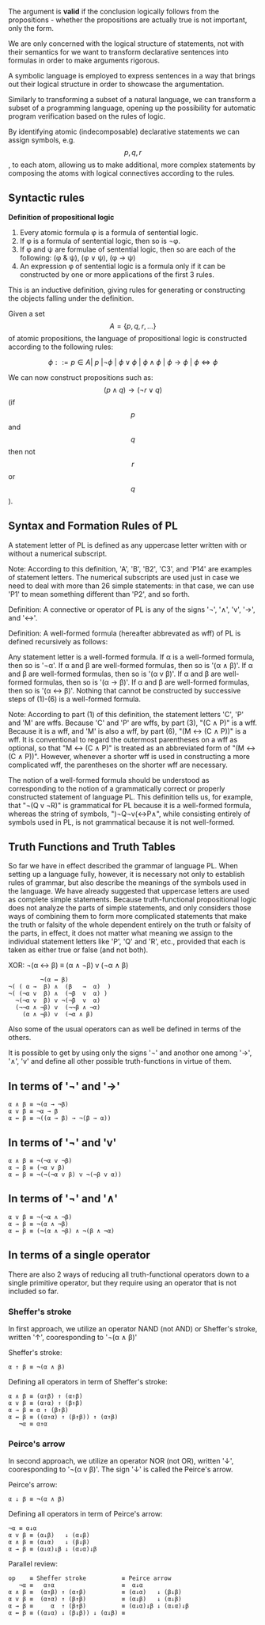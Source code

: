 



The argument is **valid** if the conclusion logically follows from the propositions - whether the propositions are actually true is not important, only the form.

We are only concerned with the logical structure of statements, not with their semantics for we want to transform declarative sentences into formulas in order to make arguments rigorous.

A symbolic language is employed to express sentences in a way that brings out their logical structure in order to showcase the argumentation.

Similarly to transforming a subset of a natural language, we can transform a subset of a programming language, opening up the possibility for automatic program verification based on the rules of logic.

By identifying atomic (indecomposable) declarative statements we can assign symbols, e.g. $$p,q,r$$, to each atom, allowing us to make additional, more complex statements by composing the atoms with logical connectives according to the rules.



## Syntactic rules

**Definition of propositional logic**    
1. Every atomic formula φ is a formula of sentential logic.
2. If φ is a formula of sentential logic, then so is ¬φ.
3. If φ and ψ are formulae of sentential logic, 
   then so are each of the following: (φ & ψ), (φ ∨ ψ), (φ → ψ)
4. An expression φ of sentential logic is a formula only if it can
   be constructed by one or more applications of the first 3 rules.

This is an inductive definition, giving rules for generating or constructing the objects falling under the definition.


Given a set $$A=\{p,q,r,\dots\}$$ of atomic propositions, the language of propositional logic is constructed according to the following rules:   

$$\phi ::= p \in A |\ p\ | \lnot \phi\ |\ \phi \lor \phi\ |\ \phi \land \phi\ |\ \phi \to \phi\ |\ \phi \iff \phi$$

We can now construct propositions such as: $$(p\land q) \to (\lnot r \lor q)$$ (if $$p$$ and $$q$$ then not $$r$$ or $$q$$).


## Syntax and Formation Rules of PL

A statement letter of PL is defined as any uppercase letter written with or without a numerical subscript.

Note: According to this definition, 'A', 'B', 'B2', 'C3', and 'P14' are examples of statement letters. The numerical subscripts are used just in case we need to deal with more than 26 simple statements: in that case, we can use 'P1' to mean something different than 'P2', and so forth.

Definition:
A connective or operator of PL is any of the signs '¬', '∧', 'v', '→', and '↔'.

Definition:
A well-formed formula (hereafter abbrevated as wff) of PL is defined recursively as follows:

Any statement letter is a well-formed formula.
If α is a well-formed formula, then so is '¬α'.
If α and β are well-formed formulas, then so is '(α ∧ β)'.
If α and β are well-formed formulas, then so is '(α v β)'.
If α and β are well-formed formulas, then so is '(α → β)'.
If α and β are well-formed formulas, then so is '(α ↔ β)'.
Nothing that cannot be constructed by successive steps of (1)-(6) is a well-formed formula.

Note: According to part (1) of this definition, the statement letters 'C', 'P' and 'M' are wffs. Because 'C' and 'P' are wffs, by part (3), "(C ∧ P)" is a wff. Because it is a wff, and 'M' is also a wff, by part (6), "(M ↔ (C ∧ P))" is a wff. It is conventional to regard the outermost parentheses on a wff as optional, so that "M ↔ (C ∧ P)" is treated as an abbreviated form of "(M ↔ (C ∧ P))". However, whenever a shorter wff is used in constructing a more complicated wff, the parentheses on the shorter wff are necessary.

The notion of a well-formed formula should be understood as corresponding to the notion of a grammatically correct or properly constructed statement of language PL. This definition tells us, for example, that "¬(Q v ¬R)" is grammatical for PL because it is a well-formed formula, whereas the string of symbols, ")¬Q¬v(↔P∧", while consisting entirely of symbols used in PL, is not grammatical because it is not well-formed.



## Truth Functions and Truth Tables

So far we have in effect described the grammar of language PL. When setting up a language fully, however, it is necessary not only to establish rules of grammar, but also describe the meanings of the symbols used in the language. We have already suggested that uppercase letters are used as complete simple statements. Because truth-functional propositional logic does not analyze the parts of simple statements, and only considers those ways of combining them to form more complicated statements that make the truth or falsity of the whole dependent entirely on the truth or falsity of the parts, in effect, it does not matter what meaning we assign to the individual statement letters like 'P', 'Q' and 'R', etc., provided that each is taken as either true or false (and not both).


XOR: ¬(α ↔ β) ≡ (α ∧ ¬β) v (¬α ∧ β)

```
         ¬(α ↔ β)
¬( ( α →  β) ∧  (β   →  α)  )
¬( (¬α v  β) ∧  (¬β  v  α) )
  ¬(¬α v  β) v ¬(¬β  v  α)
  (¬¬α ∧ ¬β) v  (¬¬β ∧ ¬α)
    (α ∧ ¬β) v  (¬α ∧ β)
```

Also some of the usual operators can as well be defined in terms of the others.

It is possible to get by using only the signs '¬' and anothor one among '→', '∧', 'v' and define all other possible truth-functions in virtue of them.


## In terms of '¬' and '→'
```
α ∧ β ≡ ¬(α → ¬β)
α v β ≡ ¬α → β
α ↔ β ≡ ¬((α → β) → ¬(β → α))
```

## In terms of '¬' and 'v'
```
α ∧ β ≡ ¬(¬α v ¬β)
α → β ≡ (¬α v β)
α ↔ β ≡ ¬(¬(¬α v β) v ¬(¬β v α))
```

## In terms of '¬' and '∧'
```
α v β ≡ ¬(¬α ∧ ¬β)
α → β ≡ ¬(α ∧ ¬β)
α ↔ β ≡ (¬(α ∧ ¬β) ∧ ¬(β ∧ ¬α)
```


## In terms of a single operator

There are also 2 ways of reducing all truth-functional operators down to a single primitive operator, but they require using an operator that is not included so far.

### Sheffer's stroke
In first approach, we utilize an operator NAND (not AND) or Sheffer's stroke, written '↑', cooresponding to '¬(α ∧ β)'

Sheffer's stroke:
```
α ↑ β ≡ ¬(α ∧ β)
```

Defining all operators in term of Sheffer's stroke:

```
α ∧ β ≡ (α↑β) ↑ (α↑β)
α v β ≡ (α↑α) ↑ (β↑β)
α → β ≡ α ↑ (β↑β)
α ↔ β ≡ ((α↑α) ↑ (β↑β)) ↑ (α↑β)
   ¬α ≡ α↑α
```

### Peirce's arrow
In second approach, we utilize an operator NOR (not OR), written '↓', cooresponding to '¬(α v β)'. The sign '↓' is called the Peirce's arrow.

Peirce's arrow:
```
α ↓ β ≡ ¬(α ∧ β)
```

Defining all operators in term of Peirce's arrow:

```
¬α ≡ α↓α
α v β ≡ (α↓β)   ↓ (α↓β)
α ∧ β ≡ (α↓α)   ↓ (β↓β)
α → β ≡ (α↓α)↓β ↓ (α↓α)↓β
```


Parallel review:
```
op    ≡ Sheffer stroke          ≡ Peirce arrow
   ¬α ≡   α↑α                   ≡  α↓α
α ∧ β ≡  (α↑β) ↑ (α↑β)          ≡ (α↓α)   ↓ (β↓β)
α v β ≡  (α↑α) ↑ (β↑β)          ≡ (α↓β)   ↓ (α↓β)
α → β ≡     α  ↑ (β↑β)          ≡ (α↓α)↓β ↓ (α↓α)↓β
α ↔ β ≡ ((α↓α) ↓ (β↓β)) ↓ (α↓β) ≡
```
